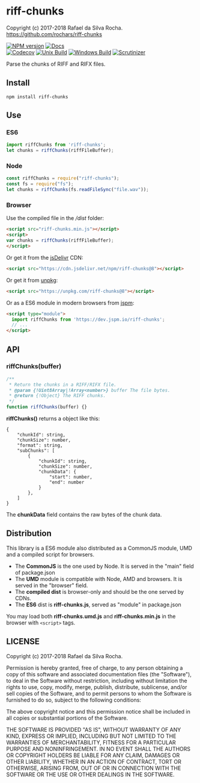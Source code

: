 # riff-chunks
Copyright (c) 2017-2018 Rafael da Silva Rocha.  
https://github.com/rochars/riff-chunks

[![NPM version](https://img.shields.io/npm/v/riff-chunks.svg?style=for-the-badge)](https://www.npmjs.com/package/riff-chunks) [![Docs](https://img.shields.io/badge/docs-online-blue.svg?style=for-the-badge)](https://rochars.github.io/riff-chunks/index.html)  
[![Codecov](https://img.shields.io/codecov/c/github/rochars/riff-chunks.svg?style=flat-square)](https://codecov.io/gh/rochars/riff-chunks) [![Unix Build](https://img.shields.io/travis/rochars/riff-chunks.svg?style=flat-square)](https://travis-ci.org/rochars/riff-chunks) [![Windows Build](https://img.shields.io/appveyor/ci/rochars/riff-chunks.svg?style=flat-square&logo=appveyor)](https://ci.appveyor.com/project/rochars/riff-chunks) [![Scrutinizer](https://img.shields.io/scrutinizer/g/rochars/riff-chunks.svg?style=flat-square&logo=scrutinizer)](https://scrutinizer-ci.com/g/rochars/riff-chunks/)

Parse the chunks of RIFF and RIFX files.

## Install
```
npm install riff-chunks
```

## Use

### ES6
```javascript
import riffChunks from 'riff-chunks';
let chunks = riffChunks(riffFileBuffer);
```

### Node
```javascript
const riffChunks = require("riff-chunks");
const fs = require("fs");
let chunks = riffChunks(fs.readFileSync("file.wav"));
```

### Browser
Use the compiled file in the */dist* folder:
```html
<script src="riff-chunks.min.js"></script>
<script>
var chunks = riffChunks(riffFileBuffer);
</script>
```

Or get it from the [jsDelivr](https://www.jsdelivr.com) CDN:
```html
<script src="https://cdn.jsdelivr.net/npm/riff-chunks@8"></script>
```

Or get it from [unpkg](https://www.unpkg.com):
```html
<script src="https://unpkg.com/riff-chunks@8"></script>
```

Or as a ES6 module in modern browsers from [jspm](https://jspm.io):
```html
<script type="module">
  import riffChunks from 'https://dev.jspm.io/riff-chunks';
  // ...
</script>
```

## API

### riffChunks(buffer)
```javascript
/**
 * Return the chunks in a RIFF/RIFX file.
 * @param {!Uint8Array|!Array<number>} buffer The file bytes.
 * @return {!Object} The RIFF chunks.
 */
function riffChunks(buffer) {}
```

**riffChunks()** returns a object like this:
```
{
    "chunkId": string,
    "chunkSize": number,
    "format": string,
    "subChunks": [
        {
            "chunkId": string,
            "chunkSize": number,
            "chunkData": {
                "start": number,
                "end": number
            }
        },
    ]
}
```

The **chunkData** field contains the raw bytes of the chunk data.

## Distribution
This library is a ES6 module also distributed as a CommonJS module, UMD and a compiled script for browsers.

- The **CommonJS** is the one used by Node. It is served in the "main" field of package.json
- The **UMD** module is compatible with Node, AMD and browsers. It is served in the "browser" field.
- The **compiled dist** is browser-only and should be the one served by CDNs.
- The **ES6** dist is **riff-chunks.js**, served as "module" in package.json

You may load both **riff-chunks.umd.js** and **riff-chunks.min.js** in the browser with ```<script>``` tags.

## LICENSE
Copyright (c) 2017-2018 Rafael da Silva Rocha.

Permission is hereby granted, free of charge, to any person obtaining
a copy of this software and associated documentation files (the
"Software"), to deal in the Software without restriction, including
without limitation the rights to use, copy, modify, merge, publish,
distribute, sublicense, and/or sell copies of the Software, and to
permit persons to whom the Software is furnished to do so, subject to
the following conditions:

The above copyright notice and this permission notice shall be
included in all copies or substantial portions of the Software.

THE SOFTWARE IS PROVIDED "AS IS", WITHOUT WARRANTY OF ANY KIND,
EXPRESS OR IMPLIED, INCLUDING BUT NOT LIMITED TO THE WARRANTIES OF
MERCHANTABILITY, FITNESS FOR A PARTICULAR PURPOSE AND
NONINFRINGEMENT. IN NO EVENT SHALL THE AUTHORS OR COPYRIGHT HOLDERS BE
LIABLE FOR ANY CLAIM, DAMAGES OR OTHER LIABILITY, WHETHER IN AN ACTION
OF CONTRACT, TORT OR OTHERWISE, ARISING FROM, OUT OF OR IN CONNECTION
WITH THE SOFTWARE OR THE USE OR OTHER DEALINGS IN THE SOFTWARE.
